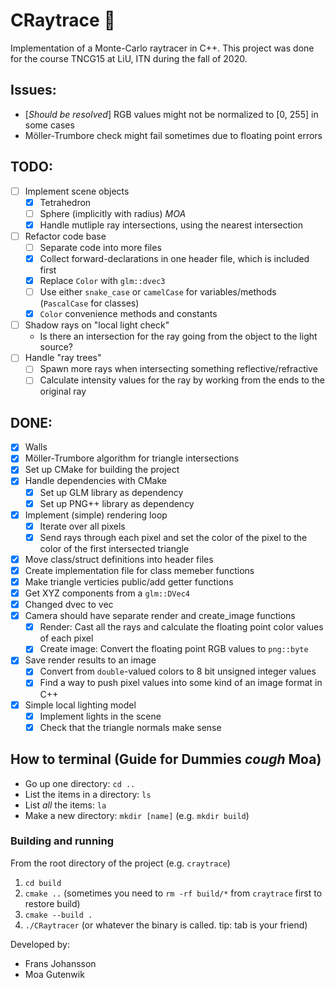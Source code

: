 # CRaytrace 🔭
Implementation of a Monte-Carlo raytracer in C++. This project was done for the course TNCG15 at LiU, ITN during the fall of 2020.

## Issues:
- [*Should be resolved*] RGB values might not be normalized to [0, 255] in some cases
- Möller-Trumbore check might fail sometimes due to floating point errors 

## TODO:
- [ ] Implement scene objects
  - [x] Tetrahedron
  - [ ] Sphere (implicitly with radius) *MOA*
  - [x] Handle mutliple ray intersections, using the nearest intersection
- [ ] Refactor code base
  - [ ] Separate code into more files
  - [x] Collect forward-declarations in one header file, which is included first
  - [x] Replace `Color` with `glm::dvec3`
  - [ ] Use either `snake_case` or `camelCase` for variables/methods (`PascalCase` for classes)
  - [x] `Color` convenience methods and constants
- [ ] Shadow rays on "local light check"
  - Is there an intersection for the ray going from the object to the light source?
- [ ] Handle "ray trees"
  - [ ] Spawn more rays when intersecting something reflective/refractive
  - [ ] Calculate intensity values for the ray by working from the ends to the original ray

## DONE:
- [x] Walls
- [x] Möller-Trumbore algorithm for triangle intersections
- [x] Set up CMake for building the project
- [x] Handle dependencies with CMake
  - [x] Set up GLM library as dependency
  - [x] Set up PNG++ library as dependency
- [x] Implement (simple) rendering loop
  - [x] Iterate over all pixels
  - [x] Send rays through each pixel and set the color of the pixel to the color of the first intersected triangle
- [x] Move class/struct definitions into header files
- [x] Create implementation file for class memeber functions
- [x] Make triangle verticies public/add getter functions
- [x] Get XYZ components from a `glm::DVec4`
- [x] Changed dvec to vec
- [x] Camera should have separate render and create_image functions
  - [x] Render: Cast all the rays and calculate the floating point color values of each pixel
  - [x] Create image: Convert the floating point RGB values to `png::byte`
- [x] Save render results to an image
  - [x] Convert from `double`-valued colors to 8 bit unsigned integer values
  - [x] Find a way to push pixel values into some kind of an image format in C++
- [x] Simple local lighting model
  - [x] Implement lights in the scene
  - [x] Check that the triangle normals make sense

## How to terminal (Guide for Dummies *cough* Moa)
- Go up one directory: `cd ..`
- List the items in a directory: `ls`
- List *all* the items: `la`
- Make a new directory: `mkdir [name]` (e.g. `mkdir build`)

### Building and running
From the root directory of the project (e.g. `craytrace`)
1. `cd build`
2. `cmake ..` (sometimes you need to `rm -rf build/*` from `craytrace` first to restore build)
3. `cmake --build .`
4. `./CRaytracer` (or whatever the binary is called. tip: tab is your friend)

Developed by:
- Frans Johansson
- Moa Gutenwik
